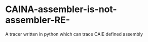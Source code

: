 # CAINA-assembler-is-not-assembler-RE-
A tracer written in python which can trace CAIE defined assembly
